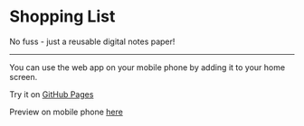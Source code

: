 # Shopping List

No fuss - just a reusable digital notes paper!

---

You can use the web app on your mobile phone by adding it to your home screen.

Try it on <a href="https://marthakatharina.github.io/shopping-list/" target="_blank">GitHub Pages</a>

Preview on mobile phone <a target="_blank" href="http://www.responsinator.com/?url=https%3A%2F%2Fmarthakatharina.github.io%2Fshopping-list%2F">here</a>
